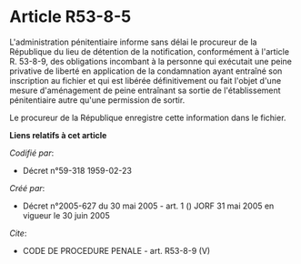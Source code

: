 # Article R53-8-5

L'administration pénitentiaire informe sans délai le procureur de la République du lieu de détention de la notification,
conformément à l'article R. 53-8-9, des obligations incombant à la personne qui exécutait une peine privative de liberté en
application de la condamnation ayant entraîné son inscription au fichier et qui est libérée définitivement ou fait l'objet
d'une mesure d'aménagement de peine entraînant sa sortie de l'établissement pénitentiaire autre qu'une permission de sortir.

Le procureur de la République enregistre cette information dans le fichier.

**Liens relatifs à cet article**

_Codifié par_:

  - Décret n°59-318 1959-02-23

_Créé par_:

  - Décret n°2005-627 du 30 mai 2005 - art. 1 () JORF 31 mai 2005 en vigueur le  30 juin 2005

_Cite_:

  - CODE DE PROCEDURE PENALE - art. R53-8-9 (V)
